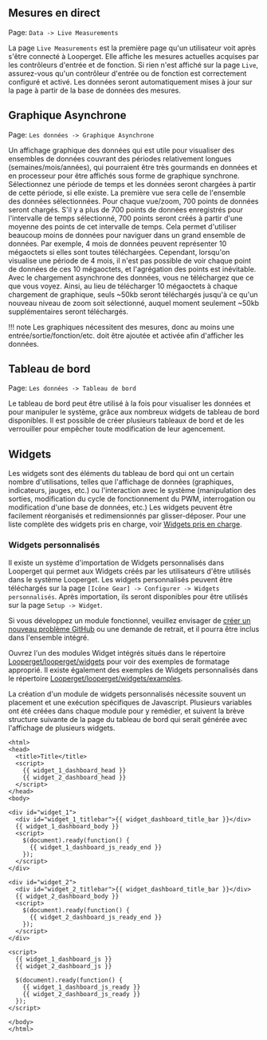 ## Mesures en direct

Page\: `Data -> Live Measurements`

La page `Live Measurements` est la première page qu'un utilisateur voit après s'être connecté à Looperget. Elle affiche les mesures actuelles acquises par les contrôleurs d'entrée et de fonction. Si rien n'est affiché sur la page `Live`, assurez-vous qu'un contrôleur d'entrée ou de fonction est correctement configuré et activé. Les données seront automatiquement mises à jour sur la page à partir de la base de données des mesures.

## Graphique Asynchrone

Page\: `Les données -> Graphique Asynchrone`

Un affichage graphique des données qui est utile pour visualiser des ensembles de données couvrant des périodes relativement longues (semaines/mois/années), qui pourraient être très gourmands en données et en processeur pour être affichés sous forme de graphique synchrone. Sélectionnez une période de temps et les données seront chargées à partir de cette période, si elle existe. La première vue sera celle de l'ensemble des données sélectionnées. Pour chaque vue/zoom, 700 points de données seront chargés. S'il y a plus de 700 points de données enregistrés pour l'intervalle de temps sélectionné, 700 points seront créés à partir d'une moyenne des points de cet intervalle de temps. Cela permet d'utiliser beaucoup moins de données pour naviguer dans un grand ensemble de données. Par exemple, 4 mois de données peuvent représenter 10 mégaoctets si elles sont toutes téléchargées. Cependant, lorsqu'on visualise une période de 4 mois, il n'est pas possible de voir chaque point de données de ces 10 mégaoctets, et l'agrégation des points est inévitable. Avec le chargement asynchrone des données, vous ne téléchargez que ce que vous voyez. Ainsi, au lieu de télécharger 10 mégaoctets à chaque chargement de graphique, seuls ~50kb seront téléchargés jusqu'à ce qu'un nouveau niveau de zoom soit sélectionné, auquel moment seulement ~50kb supplémentaires seront téléchargés.

!!! note
    Les graphiques nécessitent des mesures, donc au moins une entrée/sortie/fonction/etc. doit être ajoutée et activée afin d'afficher les données.

## Tableau de bord

Page\: `Les données -> Tableau de bord`

Le tableau de bord peut être utilisé à la fois pour visualiser les données et pour manipuler le système, grâce aux nombreux widgets de tableau de bord disponibles. Il est possible de créer plusieurs tableaux de bord et de les verrouiller pour empêcher toute modification de leur agencement.

## Widgets

Les widgets sont des éléments du tableau de bord qui ont un certain nombre d'utilisations, telles que l'affichage de données (graphiques, indicateurs, jauges, etc.) ou l'interaction avec le système (manipulation des sorties, modification du cycle de fonctionnement du PWM, interrogation ou modification d'une base de données, etc.) Les widgets peuvent être facilement réorganisés et redimensionnés par glisser-déposer. Pour une liste complète des widgets pris en charge, voir [Widgets pris en charge](Supported-Widgets.md).

### Widgets personnalisés

Il existe un système d'importation de Widgets personnalisés dans Looperget qui permet aux Widgets créés par les utilisateurs d'être utilisés dans le système Looperget. Les widgets personnalisés peuvent être téléchargés sur la page `[Icône Gear] -> Configurer -> Widgets personnalisés`. Après importation, ils seront disponibles pour être utilisés sur la page `Setup -> Widget`.

Si vous développez un module fonctionnel, veuillez envisager de [créer un nouveau problème GitHub](https://github.com/aot-inc/Looperget/issues/new?assignees=&labels=&template=feature-request.md&title=New%20Module) ou une demande de retrait, et il pourra être inclus dans l'ensemble intégré.

Ouvrez l'un des modules Widget intégrés situés dans le répertoire [Looperget/looperget/widgets](https://github.com/aot-inc/Looperget/tree/master/looperget/widgets/) pour voir des exemples de formatage approprié. Il existe également des exemples de Widgets personnalisés dans le répertoire [Looperget/looperget/widgets/examples](https://github.com/aot-inc/Looperget/tree/master/looperget/widgets/examples).

La création d'un module de widgets personnalisés nécessite souvent un placement et une exécution spécifiques de Javascript. Plusieurs variables ont été créées dans chaque module pour y remédier, et suivent la brève structure suivante de la page du tableau de bord qui serait générée avec l'affichage de plusieurs widgets.

```angular2html
<html>
<head>
  <title>Title</title>
  <script>
    {{ widget_1_dashboard_head }}
    {{ widget_2_dashboard_head }}
  </script>
</head>
<body>

<div id="widget_1">
  <div id="widget_1_titlebar">{{ widget_dashboard_title_bar }}</div>
  {{ widget_1_dashboard_body }}
  <script>
    $(document).ready(function() {
      {{ widget_1_dashboard_js_ready_end }}
    });
  </script>
</div>

<div id="widget_2">
  <div id="widget_2_titlebar">{{ widget_dashboard_title_bar }}</div>
  {{ widget_2_dashboard_body }}
  <script>
    $(document).ready(function() {
      {{ widget_2_dashboard_js_ready_end }}
    });
  </script>
</div>

<script>
  {{ widget_1_dashboard_js }}
  {{ widget_2_dashboard_js }}

  $(document).ready(function() {
    {{ widget_1_dashboard_js_ready }}
    {{ widget_2_dashboard_js_ready }}
  });
</script>

</body>
</html>
```
